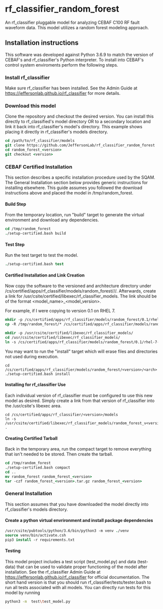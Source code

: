 # rf_classifier_random_forest
An rf_classifier pluggable model for analyzing CEBAF C100 RF fault waveform data.  This model utilizes a random forest modeling approach.

## Installation instructions
This software was developed against Python 3.6.9 to match the version of CEBAF's and rf_classifier's Python interpreter.  To install into CEBAF's control system enviroments perform the following steps.

### Install rf_classifier
Make sure rf_classifier has been installed.  See the Admin Guide at https://jeffersonlab.github.io/rf_classifier for more details.

### Download this model
Clone the repository and checkout the desired version.  You can install this directly to rf_classified's model directory OR to a secondary location and link it back into rf_classifier's model's directory.  This example shows placing it directly in rf_classifier's models directory.

```tcsh
cd /path/to/rf_classifier/models
git clone https://github.com/JeffersonLab/rf_classifier_random_forest  random_forest_<version>
cd random_forest_<version>
git checkout <version>
```

### CEBAF Certified Installation
This section describes a specific installation procedure used by the SQAM.  The General Installation section below provides generic instructions for installing elsewhere.  This guide assumes you followed the download instructions above and placed the model in /tmp/random_forest.

#### Build Step
From the temporary location, run "build" target to generate the virtual environment and download any dependencies.
```tcsh
cd /tmp/random_forest
./setup-certified.bash build
```

#### Test Step
Run the test target to test the model.
```tcsh
./setup-certified.bash test
```

#### Certified Installation and Link Creation
Now copy the software to the versioned and architecture directory under /cs/certified/apps/rf_classifier/models/random_forest/<version>/<arch>/.  Afterwards, create a link for /usr/csite/certified/libexec/rf_classifier_models.  The link should be of the format <model_name>_<model_version>.

For example, if I were copying to version 0.1 on RHEL 7.
```tcsh
mkdir -p /cs/certified/apps/rf_classifier/models/random_forest/0.1/rhel-7-x86_64/
cp -R /tmp/random_forest/* /cs/certified/apps/rf_classifier/models/random_forest/0.1/rhel-7-x86_64/

mkdir -p /usr/csite/certified/libexec/rf_classifier_models/
cd /usr/csite/certified/libexec/rf_classifier_models/
ln -s /cs/certified/apps/rf_classifier/models/random_forest/0.1/rhel-7-x86_64 random_forest_v0_1
```

You may want to run the "install" target which will erase files and directories not used during execution.
```
cd /cs/certified/apps/rf_classifier/models/random_forest/<version>/<arch>
./setup-certified.bash install
```

#### Installing for rf_classifier Use
Each individual version of rf_classifier must be configured to use this new model as desired.  Simply create a link from that version of rf_classifier into the /usr/csite's libexec area.
```
cd /cs/certified/apps/rf_classifier/<version>/models
ln -s /usr/csite/certified/libexec/rf_classifier_models/random_forest_v<version> .
```

#### Creating Certified Tarball
Back in the temporary area, run the compact target to remove everything that isn't needed to be stored.  Then create the tarball.

```tcsh
cd /tmp/random_forest
./setup-certified.bash compact
cd ..
mv random_forest random_forest_<version>
tar -czf random_forest_<version>.tar.gz random_forest_<version>
```

### General Installation
This section assumes that you have downloaded the model directly into rf_classifier's models directory.

#### Create a python virtual envrironment and install package dependencies
```tcsh
/usr/csite/pubtools/python/3.6/bin/python3 -m venv ./venv
source venv/bin/activate.csh
pip3 install -r requirements.txt
```

#### Testing

This model project includes a test script (test_model.py) and data (test-data) that can be used to validate proper 
functioning of the model after installation.  See the rf_classifier Admin Guide at 
https://jeffersonlab.github.io/rf_classifier for official documentation.  The short hand version is that you should run 
rf_classifier/tests/tester.bash to run all tests associated with all models.  You can directly run tests for this model 
by running

```bash
python3 -m  test\test_model.py
```
